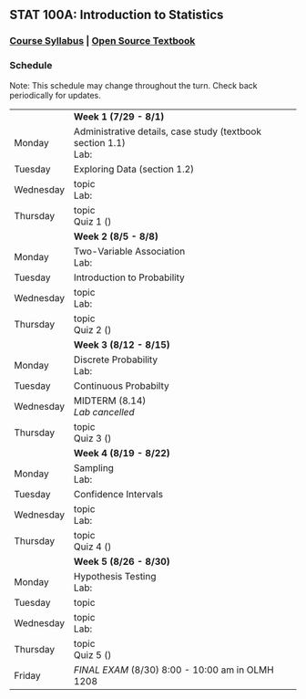 ## STAT 100A: Introduction to Statistics
### <a href="https://lgpcappiello.github.io/teaching/stat100a/syllabus.pdf" target="blank">Course Syllabus</a> | <a href="https://www.openintro.org/stat/textbook.php?stat_book=os" target="blank">Open Source Textbook</a>

### Schedule
Note: This schedule may change throughout the turn. Check back periodically for updates.

<table>
  <tbody>
  <tr><td>          </td><td><strong> Week 1 (7/29 - 8/1) </strong></td></tr>
  <tr><td>Monday    </td><td> Administrative details, case study (textbook section 1.1) <br> Lab: </td></tr>
  <tr><td>Tuesday   </td><td> Exploring Data (section 1.2) </td></tr>
  <tr><td>Wednesday </td><td> topic <br> Lab: </td></tr>
  <tr><td>Thursday  </td><td> topic <br> Quiz 1 () </td></tr>
  
  <tr><td>          </td><td><strong> Week 2 (8/5 - 8/8) </strong></td></tr>
  <tr><td>Monday    </td><td> Two-Variable Association <br> Lab: </td></tr>
  <tr><td>Tuesday   </td><td> Introduction to Probability </td></tr>
  <tr><td>Wednesday </td><td> topic <br> Lab: </td></tr>
  <tr><td>Thursday  </td><td> topic <br> Quiz 2 () </td></tr>

  <tr><td>          </td><td><strong> Week 3 (8/12 - 8/15) </strong></td></tr>
  <tr><td>Monday    </td><td> Discrete Probability <br> Lab: </td></tr>
  <tr><td>Tuesday   </td><td> Continuous Probabilty </td></tr>
  <tr><td>Wednesday </td><td> MIDTERM (8.14) <br> <em>Lab cancelled</em> </td></tr>
  <tr><td>Thursday  </td><td> topic <br> Quiz 3 () </td></tr>

  <tr><td>          </td><td><strong> Week 4 (8/19 - 8/22) </strong></td></tr>
  <tr><td>Monday    </td><td> Sampling <br> Lab: </td></tr>
  <tr><td>Tuesday   </td><td> Confidence Intervals </td></tr>
  <tr><td>Wednesday </td><td> topic <br> Lab: </td></tr>
  <tr><td>Thursday  </td><td> topic <br> Quiz 4 () </td></tr>

  <tr><td>          </td><td><strong> Week 5 (8/26 - 8/30) </strong></td></tr>
  <tr><td>Monday    </td><td> Hypothesis Testing <br> Lab: </td></tr>
  <tr><td>Tuesday   </td><td> topic </td></tr>
  <tr><td>Wednesday </td><td> topic <br> Lab: </td></tr>
  <tr><td>Thursday  </td><td> topic <br> Quiz 5 () </td></tr>
  <tr><td>Friday    </td><td> <em>FINAL EXAM</em> (8/30) 8:00 - 10:00 am in OLMH 1208 </td></tr>
</tbody>
</table>

